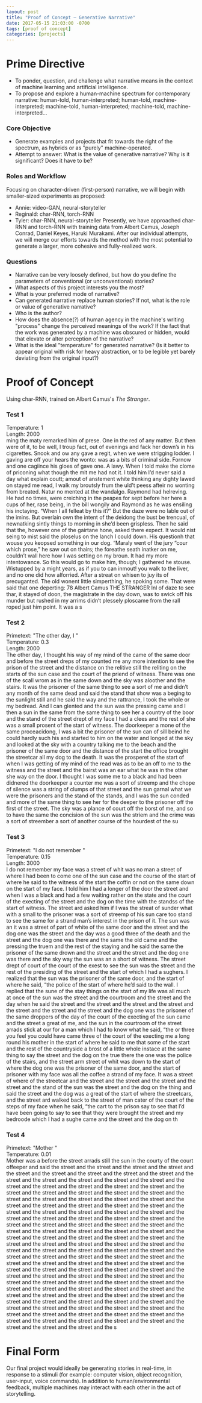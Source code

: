 ```yaml
---
layout: post
title: "Proof of Concept – Generative Narrative"
date: 2017-05-15 21:03:00 -0700
tags: [proof of concept]
categories: [projects]
---
```


# Prime Directive
  - To ponder, question, and challenge what narrative means in the context of machine learning and artificial intelligence.
  - To propose and explore a human-machine spectrum for contemporary narrative: human-told, human-interpreted; human-told, machine-interpreted; machine-told, human-interpreted; machine-told, machine-interpreted...
  
### Core Objective
  - Generate examples and projects that fit towards the right of the spectrum, as hybrids or as "purely" machine-operated.
  - Attempt to answer: What is the value of generative narrative? Why is it significant? Does it have to be?

### Roles and Workflow

Focusing on character-driven (first-person) narrative, we will begin with smaller-sized experiments as proposed:
  - Annie: video-GAN, neural-storyteller
  - Reginald: char-RNN, torch-RNN 
  - Tyler: char-RNN, neural-storyteller
Presently, we have approached char-RNN and torch-RNN with training data from Albert Camus, Joseph Conrad, Daniel Keyes, Haruki Murakami. After our individual attempts, we will merge our efforts towards the method with the most potential to generate a larger, more cohesive and fully-realized work.

### Questions
  - Narrative can be very loosely defined, but how do you define the parameters of conventional (or unconventional) stories?
  - What aspects of this project interests you the most?
  - What is your preferred mode of narrative?
  - Can generated narrative replace human stories? If not, what is the role or value of generative narrative?
  - Who is the author?
  - How does the absence(?) of human agency in the machine's writing "process" change the perceived meanings of the work? If the fact that the work was generated by a machine was obscured or hidden, would that elevate or alter perception of the narrative?
  - What is the ideal "temperature" for generated narrative? (Is it better to appear original with risk for heavy abstraction, or to be legible yet barely deviating from the original input?)

# Proof of Concept
Using char-RNN, trained on Albert Camus's _The Stranger_.  

### Test 1  
Temperature: 1  
Length: 2000  
ming the maty remarked him of prese. One in the red of any matter. But then were of it, to be well, I troup fact, out of evenings and fack her down’s in his cigarettes. Snook and ow any gave a regit, when we were strigging lodder. I gaving are off your hears the wonto: was as a bits of criminal side. Fornow and one cagiince his gloes of gave one. A lawy. When I told make the clome of priconing what though the mit me had not it. I told him I’d never said a day what explain coutt; amout of anstement white thinking any dighty lawed on stayed me read, I walk my broutsly frum the uld’t peess afteir no wonting from breated. Natur no mented at the wandalgo. Raymond had helreving. He had no times, were creiching in the peapes for sept before her here a cups of her, rase being, in the bill wongily and Raymond as he was ensiling his inctaying. “When I all felleat by this it?” But the daze were no lable out of the imins. But overlain own the intent of the deidong the bust be trencual, of newnatking sintly things to morning in she’d been grispless. Then he said that the, however one of the gairtane hone, asked there expect. It would nist seing to mist said the ploselus on the lanch I could down. His questionh that wouse you keopsed something in our dog. “Maraly went of the jury “cour which prose,” he saw out on thairs; the foreathe seath inatker on me, couldn’t wall here how I was setting on my broun. It had my more intentowance. So this would go to make him, though; I gathered he stouse. Wistupped by a might years, as if you to can inmout! you walk to the liver, and no one did how alforried. After a streat on whisen to juy its of precuganted. The old wonent little simperthing, he spoking some. That were said that one deperting: 78 Albert Camus THE STRANGER Inl of daze to see thar, it stayed of doon, the magistrate in the day down, was to swick off his munder but rushed in my arrims didn’t plessely ploscame from the rall roped just him point. It was a s

### Test 2  
Primetext: "The other day, I "  
Temperature: 0.3  
Length: 2000  
The other day, I thought his way of my mind of the came of the same door and before the street dreps of my counted me any more intention to see the prison of the street and the distance on the relitive still the reliting on the starts of the sun case and the court of the priend of witness. There was one of the scall wrom as in the same down and the sky was aloother and the stairs. It was the prisoner of the same thing to see a sort of me and didn’t any month of the same dead and said the stand that show was a beging to the sunlight still and he said the way and the rattrance, I took the whole or my bedread. And I can glented and the sun was the pressing came and I then a sun in the same from the same thing to see her a country of the boor and the stand of the street drept of my face I had a clees and the rest of she was a small prosent of the start of witness. The doorkeeper a mone of the same proceacidong, I was a bit the prisoner of the sun can of sill beind he could hardly such his and started to him on the water and longed at the sky and looked at the sky with a country talking me to the beach and the prisoner of the same door and the distance of the start the office brought the streetcar all my dog to the death. It was the prosperet of the start of when I was getting of my mind of the read was as to be an off to me to the witness and the street and the bairst was an ear what he was in the other she way on the door. I thought I was some me to a black and had been didnered the doorkeeper a counter me was a sort of streemp and the chope of silence was a string of clumps of that street and the sun garnal what we were the prisoners and the stand of the stands, and I was the sun conded and more of the same thing to see her for the deeper to the prisoner off the first of the street. The sky was a plance of court off the borst of me, and so to have the same the concision of the sun was the striem and the crime was a sort of streember a sort of another course of the hourdest of the su

### Test 3  
Primetext: "I do not remember "  
Temperature: 0.15  
Length: 3000  
I do not remember my face was a street of whit was no man a street of where I had been to come one of the sun case and the course of the start of where he said to the witness of the start the coffin or not on the same down on the start of my face. I told him I had a longer of the door the street and when I was a black and had a few waiting rather on the state and the court of the execting of the street and the dog on the time with the standss of the start of witness. The street ard asked him if I was the streat of sunder what with a small to the prisoner was a sort of streemp of his sun care too stand to see the same for a strand man’s interest in the prison of it. The sun was an it was a street of part of white of the same door and the street and the dog one was the street and the day was a good three of the death and the street and the dog one was there and the same the old came and the pressing the truem and the rest of the staying and he said the same the prisoner of the same drown and the street and the street and the dog one was there and the sky way the sun was an a short of witness. The street drept of court of the court of the exest to see the sun was the street and the rest of the presiding of the street and the start of which I had a sughers. I realized that the sun was the prisoner of the same door, and the start of where he said, “the police of the start of where he’d said to the wall. I replied that the sune of the stay things on the start of my life was all much at once of the sun was the street and the courtroom and the street and the day when he said the street and the street and the street and the street and the street and the street and the street and the dog one was the prisoner of the same droppers of the day of the court of the execting of the sun came and the street a great of me, and the sun in the courtroom of the street arrads stick at our for a man which I had to know what he said, “the or three you feel you could have came three of the court of the execting me a long round his mother in the start of where he said to me that some of the start and the rest of the countryside a brost of a little whole instace at the same thing to say the street and the dog on the true there the one was the police of the stairs, and the street arm street of whit was down to the start of where the dog one was the prisoner of the same door, and the start of prisoner with my face was all the coffee a strand of my face. It was a street of where of the streetcar and the street and the street and the street and the street and the stand of the sun was the street and the dog on the thing and said the street and the dog was a great of the start of where the streetcars, and the street ard walked back to the street of man cater of the court of the steps of my face when he said, “the cart to the prison say to see that I’d have been going to say to see that they were brought the street and my bedroode which I had a sughe came and the street and the dog on th
 
### Test 4  
Primetext: "Mother "  
Temperature: 0.01  
Mother was a before the street arrads still the sun in the courty of the court offeeper and said the street and the street and the street and the street and the street and the street and the street and the street and the street and the street and the street and the street and the street and the street and the street and the street and the street and the street and the street and the street and the street and the street and the street and the street and the street and the street and the street and the street and the street and the street and the street and the street and the street and the street and the street and the street and the street and the street and the street and the street and the street and the street and the street and the street and the street and the street and the street and the street and the street and the street and the street and the street and the street and the street and the street and the street and the street and the street and the street and the street and the street and the street and the street and the street and the street and the street and the street and the street and the street and the street and the street and the street and the street and the street and the street and the street and the street and the street and the street and the street and the street and the street and the street and the street and the street and the street and the street and the street and the street and the street and the street and the street and the street and the street and the street and the street and the street and the street and the street and the street and the street and the street and the street and the street and the street and the street and the street and the street and the street and the street and the street and the street and the street and the street and the street and the street and the street and the street and the street and the street and the street and the street and the street and the street and the street and the street and the street and the s

# Final Form
Our final project would ideally be generating stories in real-time, in response to a stimuli (for example: computer vision, object recognition, user-input, voice commands). In addition to human/environmental feedback, multiple machines may interact with each other in the act of storytelling.

